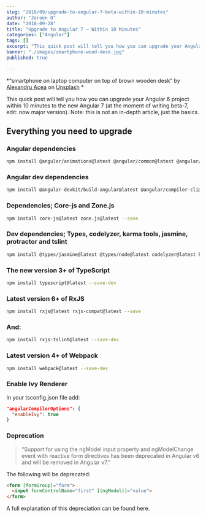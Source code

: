 ```yaml
---
slug: "2018/09/upgrade-to-angular-7-beta-within-10-minutes"
author: "Jeroen O"
date: "2018-09-28"
title: "Upgrade to Angular 7 — Within 10 Minutes"
categories: ["Angular"]
tags: []
excerpt: "This quick post will tell you how you can upgrade your Angular 6 project within 10 minutes to the new Angular 7"
banner: "./images/smartphone-wood-desk.jpg"
published: true

---
```


*“smartphone on laptop computer on top of brown wooden desk” by [Alexandru Acea](https://unsplash.com/@alexacea?utm_source=medium&utm_medium=referral) on [Unsplash](https://unsplash.com/?utm_source=medium&utm_medium=referral)
*

This quick post will tell you how you can upgrade your Angular 6 project within 10 minutes to the new Angular 7 (at the moment of writing beta-7, edit: now major version). Note: this is not an in-depth article, just the basics.

## Everything you need to upgrade
### Angular dependencies

```bash
npm install @angular/animations@latest @angular/common@latest @angular/compiler@latest @angular/core@latest @angular/forms@latest @angular/http@latest @angular/platform-browser@latest @angular/platform-browser-dynamic@latest @angular/platform-server@latest @angular/router@latest --save
```

### Angular dev dependencies

```bash
npm install @angular-devkit/build-angular@latest @angular/compiler-cli@latest @angular/cli@latest @angular/language-service@latest --save-dev
```

### Dependencies; Core-js and Zone.js

```bash
npm install core-js@latest zone.js@latest --save
```

### Dev dependencies; Types, codelyzer, karma tools, jasmine, protractor and tslint

```bash
npm install @types/jasmine@latest @types/node@latest codelyzer@latest karma@latest karma-chrome-launcher@latest karma-cli@latest karma-jasmine@latest karma-jasmine-html-reporter@latest jasmine-core@latest jasmine-spec-reporter@latest protractor@latest tslint@latest --save-dev
```

### The new version 3+ of TypeScript

```bash
npm install typescript@latest --save-dev
```

### Latest version 6+ of RxJS

```bash
npm install rxjs@latest rxjs-compat@latest --save
```

### And:

```bash
npm install rxjs-tslint@latest --save-dev
```

### Latest version 4+ of Webpack

```bash
npm install webpack@latest --save-dev
```

### Enable Ivy Renderer

In your tsconfig.json file add:

```json
"angularCompilerOptions": {
  "enableIvy": true
} 
```

### Deprecation

>  “Support for using the ngModel input property and ngModelChange event with reactive form directives has been deprecated in Angular v6 and will be removed in Angular v7.”

The following will be deprecated:

```html
<form [formGroup]="form">
  <input formControlName="first" [(ngModel)]="value">
</form>
```

A full explanation of this depreciation can be found here.